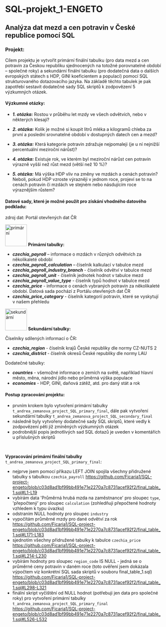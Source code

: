 # SQL-projekt_1-ENGETO

## Analýza dat mezd a cen potravin v České republice pomocí SQL

### Projekt:
Cílem projektu je vytvořit primární finální tabulku (pro data mezd a cen potravin za Českou republiku sjednocených na totožné porovnatelné období – společné roky) a sekundární finální tabulku (pro dodatečná data o dalších evropských státech s HDP, GINI koeficientem a populací) pomocí SQL strukturovaného dotazovacího jazyka. Na základě těchto tabulek je pak zapotřebí sestavit dodatečné sady SQL skriptů k zodpovězení 5 výzkumných otázek. <br>

#### Výzkumné otázky: 
- ***1. otázka:***
Rostou v průběhu let mzdy ve všech odvětvích, nebo v některých klesají? <br>

- ***2. otázka:***
Kolik je možné si koupit litrů mléka a kilogramů chleba za první a poslední srovnatelné období v dostupných datech cen a mezd? <br>

- ***3. otázka:***
Která kategorie potravin zdražuje nejpomaleji (je u ní nejnižší percentuální meziroční nárůst)?

- ***4. otázka:***
Existuje rok, ve kterém byl meziroční nárůst cen potravin výrazně vyšší než růst mezd (větší než 10 %)?

- ***5. otázka:***
Má výška HDP vliv na změny ve mzdách a cenách potravin? Neboli, pokud HDP vzroste výrazněji v jednom roce, projeví se to na cenách potravin či mzdách ve stejném nebo násdujícím roce výraznějším růstem?


#### Datové sady, které je možné použít pro získání vhodného datového podkladu:
zdroj dat: Portál otevřených dat ČR <br>

<img src="https://github.com/Ficaria1/SQL-project-engeto/assets/144990489/5e65d415-1355-4cf0-aa4d-687c8eedbb59" alt="primární" width= 70> **Primární tabulky:**

- ***czechia_payroll*** – informace o mzdách v různých odvětvích za několikaleté období
- ***czechia_payroll_calculation*** – číselník kalkulací v tabulce mezd
- ***czechia_payroll_industry_branch*** - číselník odvětví v tabulce mezd
- ***czechia_payroll_unit*** - číselník jednotek hodnot v tabulce mezd
- ***czechia_payroll_value_type*** - číselník typů hodnot v tabulce mezd
- ***czechia_price*** - informace o cenách vybraných potravin za několikaleté období. Datová sada pochází z Portálu otevřených dat ČR
- ***czechia_price_category*** - číselník kategorií potravin, které se vyskytují v našem přehledu

<img src="https://github.com/Ficaria1/SQL-project-engeto/assets/144990489/5b3657ae-ade9-4888-8eef-499688a04a17" alt="sekundární" width= 70> **Sekundární tabulky:**

Číselníky sdílených informací o ČR:
- ***czechia_region*** - číselník krajů České republiky dle normy CZ-NUTS 2
- ***czechia_district*** - číselník okresů České republiky dle normy LAU

Dodatečné tabulky:
- ***countries*** - všemožné informace o zemích na světě, například hlavní město, měna, národní jídlo nebo průměrná výška populace
- ***economies*** - HDP, GINI, daňová zátěž, atd. pro daný stát a rok

#### Postup zpracování projektu:

  * prvním krokem bylo vytvoření primární tabulky `t_andrea_zemanova_project_SQL_primary_final`, dále pak vytvoření sekundární tabulky `t_andrea_zemanova_project_SQL_secondary_final`
  * následně byly vytvořeny dodatečné sady SQL skriptů, které vedly k zodpovězení pěti již zmíněných výzkumných otázek
  * podrobnější popis jednotlivých sad SQL dotazů je uveden v komentářích u příslušných skriptů

  <br>
  
**Vypracování primární finální tabulky** `t_andrea_zemanova_project_SQL_primary_final`: 
 - nejprve jsem pomocí příkazu LEFT JOIN spojila všechny přidružené tabulky s tabulkou `czechia_payroll`
  https://github.com/Ficaria1/SQL-project-engeto/blob/c03d8ad1bf99bb491e71e2270a7c8731acef92f2/final_table_1.sql#L1-L19
- vybírám data 'Průměrná hrubá mzda na zaměstnance' pro sloupec `type`, 'přepočtený' pro sloupec `calculation` (zohledňuji přepočtené hodnoty vzhledem k typu úvazku)
- odstraním NULL hodnoty pro sloupec `industry`
- vypočítám průměrné mzdy pro dané odvětví za rok
  https://github.com/Ficaria1/SQL-project-engeto/blob/c03d8ad1bf99bb491e71e2270a7c8731acef92f2/final_table_1.sql#L171-L183
- sjednotím všechny přidružené tabulky k tabulce `czechia_price`
  https://github.com/Ficaria1/SQL-project-engeto/blob/c03d8ad1bf99bb491e71e2270a7c8731acef92f2/final_table_1.sql#L214-L230
- vybírám hodnoty pro sloupec `region_code` IS NULL - jedná se o průměrné ceny potravin v daném roce (toto ověření jsem dokázala výpočtem viz konkrétní SQL sada skriptů v souboru final_table_1.sql)
   https://github.com/Ficaria1/SQL-project-engeto/blob/c03d8ad1bf99bb491e71e2270a7c8731acef92f2/final_table_1.sql#L298-L321
- finální skript vyčištění od NULL hodnot (potřebuji jen data pro společné roky) pro vytvoření primární tabulky `t_andrea_zemanova_project_SQL_primary_final` <br>
   https://github.com/Ficaria1/SQL-project-engeto/blob/c03d8ad1bf99bb491e71e2270a7c8731acef92f2/final_table_1.sql#L526-L532
























